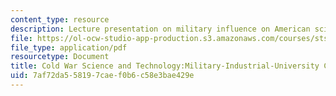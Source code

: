 ```yaml
---
content_type: resource
description: Lecture presentation on military influence on American science.
file: https://ol-ocw-studio-app-production.s3.amazonaws.com/courses/sts-011-american-science-ethical-conflicts-and-political-choices-fall-2007/7af72da558197caef0b6c58e3bae429e_lec5.pdf
file_type: application/pdf
resourcetype: Document
title: Cold War Science and Technology:Military-Industrial-University Complex
uid: 7af72da5-5819-7cae-f0b6-c58e3bae429e
---
```

